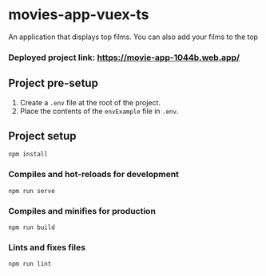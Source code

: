# movies-app-vuex-ts

An application that displays top films. You can also add your films to the top

### Deployed project link: https://movie-app-1044b.web.app/

## Project pre-setup

1. Create a `.env` file at the root of the project.
1. Place the contents of the `envExample` file in `.env`.

## Project setup

```
npm install
```

### Compiles and hot-reloads for development

```
npm run serve
```

### Compiles and minifies for production

```
npm run build
```

### Lints and fixes files

```
npm run lint
```
